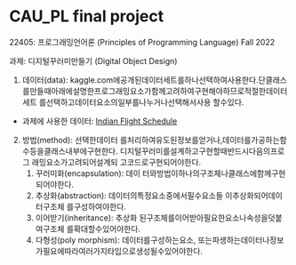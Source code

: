 # CAU_PL final project
22405: 프로그래밍언어론 (Principles of Programming Language) Fall 2022 

과제: 디지털꾸러미만들기 (Digital Object Design)

1. 데이터(data):  kaggle.com에공개된데이터세트를하나선택하여사용한다.단클래스를만들때아래에설명한프로그래밍요소가함께고려하여구현해야하므로적절한데이터세트 를선택하고데이터요소의일부를나누거나선택해서사용 할수있다. 
- 과제에 사용한 데이터: [Indian Flight Schedule](https://www.kaggle.com/datasets/nikhilkhetan/indian-flight-schedules)
2. 방법(method): 선택한데이터  를처리하여유도된정보를얻거나,데이터를가공하는함수등을클래스내부에구현한다. 디지털꾸러미를설계하고구현할때반드시다음의프로그  래밍요소가고려되어설계되  고코드로구현되어야한다.
    1. 꾸러미화(encapsulation): 데이 터와방법이하나의구조체나클래스에함께구현되어야한다.  
    2. 추상화(abstraction): 데이터의특정요소중에서필수요소들  이추상화되어데이터구조체  를구성하여야한다.
    3. 이어받기(inheritance): 추상화  된구조체를이어받아필요한요소나속성을덧붙여구조체  를확대할수있어야한다.
    4. 다형성(poly  morphism): 데이터를구성하는요소, 또는파생하는데이터나정보가필요에따라여러가지타입으로생성될수있어야한다.

